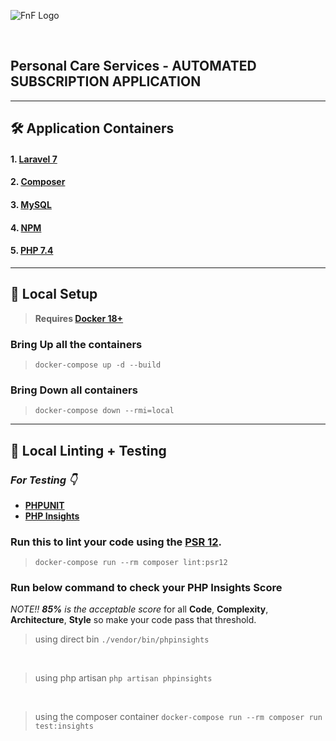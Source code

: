 ![FnF Logo](https://fixandfree.herokuapp.com/svg/fandf.co_horizontal.svg)

&nbsp;

## Personal Care Services - AUTOMATED SUBSCRIPTION APPLICATION

---
## 🛠️ Application Containers

#### 1. [**Laravel 7**](https://laravel.com/)
#### 2. [**Composer**](https://getcomposer.org/)
#### 3. [**MySQL**](https://www.mysql.com/)
#### 4. [**NPM**](https://www.npmjs.com/)
#### 5. [**PHP 7.4**](https://www.php.net/releases/7_4_0.php)




---

## 🚀 Local Setup

> **Requires [Docker 18+](https://docs.docker.com/release-notes/)**

### Bring Up all the containers
> `docker-compose up -d --build`

### Bring Down all containers
> `docker-compose down --rmi=local`

---

## 📝 Local Linting + Testing

### _For Testing 👇_
* [**PHPUNIT**](https://phpunit.de/)
* [**PHP Insights**](https://phpinsights.com/)

### Run this to lint your code using the [**PSR 12**](https://www.php-fig.org/psr/psr-12/meta/).
> `docker-compose run --rm composer lint:psr12`

### Run below command to check your PHP Insights Score
_NOTE!! **85%** is the acceptable score_ for all **Code**, **Complexity**, **Architecture**, **Style** so make your code pass that threshold.

> using direct bin `./vendor/bin/phpinsights`
<br/>

> using php artisan `php artisan phpinsights`
<br/>

> using the composer container `docker-compose run --rm composer run test:insights`